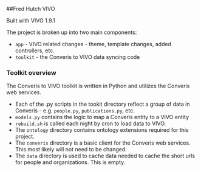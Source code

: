 
##Fred Hutch VIVO

Built with VIVO 1.9.1

The project is broken up into two main components:

 * `app` - VIVO related changes - theme, template changes, added controllers, etc. 
 * `toolkit` - the Converis to VIVO data syncing code


 ### Toolkit overview

 The Converis to VIVO toolkit is written in Python and utilizes the Converis web services.

  * Each of the .py scripts in the tookit directory reflect a group of data in Converis - e.g. `people.py`, `publications.py`, etc.
  * `models.py` contains the logic to map a Converis entity to a VIVO entity
  * `rebuild.sh` is called each night by cron to load data to VIVO. 
  * The `ontology` directory contains ontology extensions required for this project. 
  * The `converis` directory is a basic client for the Converis web services. This most likely will not need to be changed. 
  * The `data` directory is used to cache data needed to cache the short urls for people and organizations. This is empty. 